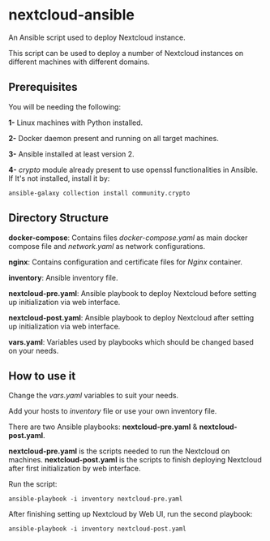 # nextcloud-ansible

An Ansible script used to deploy Nextcloud instance.

This script can be used to deploy a number of Nextcloud instances on different machines with different domains.


## Prerequisites

You will be needing the following:

**1-** Linux machines with Python installed.

**2-** Docker daemon present and running on all target machines.

**3-** Ansible installed at least version 2.

**4-** *crypto* module already present to use openssl functionalities in Ansible.
If It's not installed, install it by:
```
ansible-galaxy collection install community.crypto
```

## Directory Structure

**docker-compose**: Contains files *docker-compose.yaml* as main docker compose file and *network.yaml* as network configurations.

**nginx**: Contains configuration and certificate files for *Nginx* container.

**inventory**: Ansible inventory file.

**nextcloud-pre.yaml**: Ansible playbook to deploy Nextcloud before setting up initialization via web interface.

**nextcloud-post.yaml**: Ansible playbook to deploy Nextcloud after setting up initialization via web interface.

**vars.yaml**: Variables used by playbooks which should be changed based on your needs.


## How to use it

Change the *vars.yaml* variables to suit your needs.

Add your hosts to *inventory* file or use your own inventory file.

There are two Ansible playbooks: **nextcloud-pre.yaml** & **nextcloud-post.yaml**.

**nextcloud-pre.yaml** is the scripts needed to run the Nextcloud on machines.
**nextcloud-post.yaml** is the scripts to finish deploying Nextcloud after first initialization by web interface.

Run the script:
```
ansible-playbook -i inventory nextcloud-pre.yaml
```
After finishing setting up Nextcloud by Web UI, run the second playbook:
```
ansible-playbook -i inventory nextcloud-post.yaml
```
